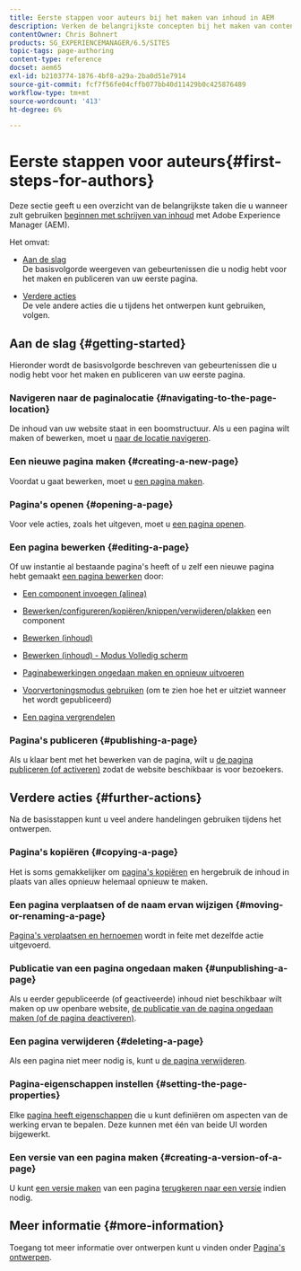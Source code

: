 ```yaml
---
title: Eerste stappen voor auteurs bij het maken van inhoud in AEM
description: Verken de belangrijkste concepten bij het maken van content en ontwerpen in AEM 6.5. U vindt ook informatie over het gebruik van tags, sjablonen en andere paginafuncties.
contentOwner: Chris Bohnert
products: SG_EXPERIENCEMANAGER/6.5/SITES
topic-tags: page-authoring
content-type: reference
docset: aem65
exl-id: b2103774-1876-4bf8-a29a-2ba0d51e7914
source-git-commit: fcf7f56fe04cffb077bb40d11429b0c425876489
workflow-type: tm+mt
source-wordcount: '413'
ht-degree: 6%

---
```



# Eerste stappen voor auteurs{#first-steps-for-authors}

Deze sectie geeft u een overzicht van de belangrijkste taken die u wanneer zult gebruiken [beginnen met schrijven van inhoud](/help/sites-authoring/author.md#concept-of-authoring-and-publishing) met Adobe Experience Manager (AEM).

Het omvat:

* [Aan de slag](#getting-started)\
  De basisvolgorde weergeven van gebeurtenissen die u nodig hebt voor het maken en publiceren van uw eerste pagina.

* [Verdere acties](#further-actions)\
  De vele andere acties die u tijdens het ontwerpen kunt gebruiken, volgen.

## Aan de slag {#getting-started}

Hieronder wordt de basisvolgorde beschreven van gebeurtenissen die u nodig hebt voor het maken en publiceren van uw eerste pagina.

### Navigeren naar de paginalocatie {#navigating-to-the-page-location}

De inhoud van uw website staat in een boomstructuur. Als u een pagina wilt maken of bewerken, moet u [naar de locatie navigeren](/help/sites-authoring/basic-handling.md#viewing-and-selecting-resources).

### Een nieuwe pagina maken {#creating-a-new-page}

Voordat u gaat bewerken, moet u [een pagina maken](/help/sites-authoring/managing-pages.md#creating-a-new-page).

### Pagina&#39;s openen {#opening-a-page}

Voor vele acties, zoals het uitgeven, moet u [een pagina openen](/help/sites-authoring/managing-pages.md#opening-a-page-for-editing).

### Een pagina bewerken {#editing-a-page}

Of uw instantie al bestaande pagina&#39;s heeft of u zelf een nieuwe pagina hebt gemaakt [een pagina bewerken](/help/sites-authoring/editing-content.md) door:

* [Een component invoegen (alinea)](/help/sites-authoring/editing-content.md#inserting-a-component)
* [Bewerken/configureren/kopiëren/knippen/verwijderen/plakken](/help/sites-authoring/editing-content.md#edit-configure-copy-cut-delete-paste) een component
* [Bewerken (inhoud)](/help/sites-authoring/editing-content.md#edit-content)
* [Bewerken (inhoud) - Modus Volledig scherm](/help/sites-authoring/editing-content.md#edit-content-full-screen-mode)

* [Paginabewerkingen ongedaan maken en opnieuw uitvoeren](/help/sites-authoring/editing-content.md#undoing-and-redoing-page-edits)
* [Voorvertoningsmodus gebruiken](/help/sites-authoring/editing-content.md#preview-mode) (om te zien hoe het er uitziet wanneer het wordt gepubliceerd)
* [Een pagina vergrendelen](/help/sites-authoring/editing-content.md#locking-a-page)

### Pagina&#39;s publiceren {#publishing-a-page}

Als u klaar bent met het bewerken van de pagina, wilt u [de pagina publiceren (of activeren)](/help/sites-authoring/publishing-pages.md#main-pars-title-10) zodat de website beschikbaar is voor bezoekers.

## Verdere acties {#further-actions}

Na de basisstappen kunt u veel andere handelingen gebruiken tijdens het ontwerpen.

### Pagina&#39;s kopiëren {#copying-a-page}

Het is soms gemakkelijker om [pagina&#39;s kopiëren](/help/sites-authoring/managing-pages.md#copying-and-pasting-a-page) en hergebruik de inhoud in plaats van alles opnieuw helemaal opnieuw te maken.

### Een pagina verplaatsen of de naam ervan wijzigen {#moving-or-renaming-a-page}

[Pagina&#39;s verplaatsen en hernoemen](/help/sites-authoring/managing-pages.md#moving-or-renaming-a-page) wordt in feite met dezelfde actie uitgevoerd.

### Publicatie van een pagina ongedaan maken {#unpublishing-a-page}

Als u eerder gepubliceerde (of geactiveerde) inhoud niet beschikbaar wilt maken op uw openbare website, [de publicatie van de pagina ongedaan maken (of de pagina deactiveren)](/help/sites-authoring/publishing-pages.md#main-pars-title-5).

### Een pagina verwijderen {#deleting-a-page}

Als een pagina niet meer nodig is, kunt u [de pagina verwijderen](/help/sites-authoring/managing-pages.md#deleting-a-page).

### Pagina-eigenschappen instellen {#setting-the-page-properties}

Elke [pagina heeft eigenschappen](/help/sites-authoring/editing-page-properties.md) die u kunt definiëren om aspecten van de werking ervan te bepalen. Deze kunnen met één van beide UI worden bijgewerkt.

### Een versie van een pagina maken {#creating-a-version-of-a-page}

U kunt [een versie maken](/help/sites-authoring/working-with-page-versions.md#creating-a-new-version) van een pagina [terugkeren naar een versie](/help/sites-authoring/working-with-page-versions.md#reverting-to-a-page-version) indien nodig.

## Meer informatie {#more-information}

Toegang tot meer informatie over ontwerpen kunt u vinden onder [Pagina&#39;s ontwerpen](/help/sites-authoring/page-authoring.md).
